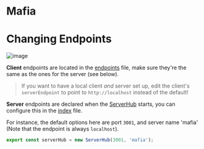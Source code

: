 # Mafia

# Changing Endpoints

![image](https://user-images.githubusercontent.com/32235595/143978116-ef786576-64cb-445b-af61-0e6c6e270016.png)

**Client** endpoints are located in the [endpoints](./client/src/constants/endpoints.ts) file, make sure they're the same as the ones for the server (see below).
> If you want to have a local client *and* server set up, edit the client's `serverEndpoint` to point to `http://localhost` instead of the default!

**Server** endpoints are declared when the [ServerHub](./server/src/classes/ServerHub.ts) starts, you can configure this in the [index](./server/src/index.ts#L3) file.

For instance, the default options here are port `3001`, and server name 'mafia' (Note that the endpoint is always `localhost`).

```ts
export const serverHub = new ServerHub(3001, 'mafia');
```
